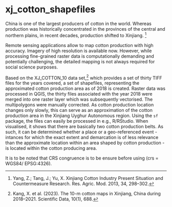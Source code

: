 # xj_cotton_shapefiles

China is one of the largest producers of cotton in the world. Whereas production was historically concentrated in the provinces of the central and northern plains, in recent decades, production shifted to Xinjiang. [^1]

Remote sensing applications allow to map cotton production with high accuracy. Imagery of high resolution is available now. However, while processing fine-grained raster data is computationally demanding and potentially challenging, the detailed mapping is not always required for social science purposes.

Based on the XJ_COTTON_10 data set,[^2] which provides a set of thirty TIFF files for the years covered, a set of shapefiles, representing the approximated cotton production area as of 2018 is created. Raster data was processed in QGIS, the thirty files associated with the year 2018 were merged into one raster layer which was subsequently vectorised. The multipolygons were manually corrected. 
As cotton production location changes only slowly, this can serve as an approximation of the cotton production area in the Xinjiang Uyghur Autonomous region. Using the `sf` package, the files can easily be processed in e.g., R/RStudio. When visualised, it shows that there are basically two cotton production belts. As such, it can be determined whether a place or a geo-referenced event - intances for which the exact extent and demarcation is of less relevance than the approximate location within an area shaped by cotton production - is located within the cotton producing area.

It is to be noted that CRS congruence is to be ensure before using (crs = WGS84/ EPSG:4326).





[^1]: Yang, Z.; Tang, J.; Yu, X. Xinjiang Cotton Industry Present Situation and Countermeasure Research. Res. Agric. Mod. 2013, 34, 298–302. 

[^2]: Kang, X. et al. (2023). The 10-m cotton maps in Xinjiang, China during 2018–2021. Scientific Data, 10(1), 688.

